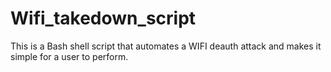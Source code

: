 # Wifi_takedown_script
This is a Bash shell script that automates a WIFI deauth attack and makes it simple for a user to perform.
